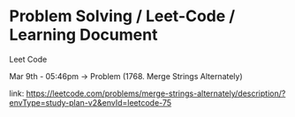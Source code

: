 # Problem Solving / Leet-Code / Learning Document

Leet Code

Mar 9th - 05:46pm -> Problem (1768. Merge Strings Alternately)

link: https://leetcode.com/problems/merge-strings-alternately/description/?envType=study-plan-v2&envId=leetcode-75
